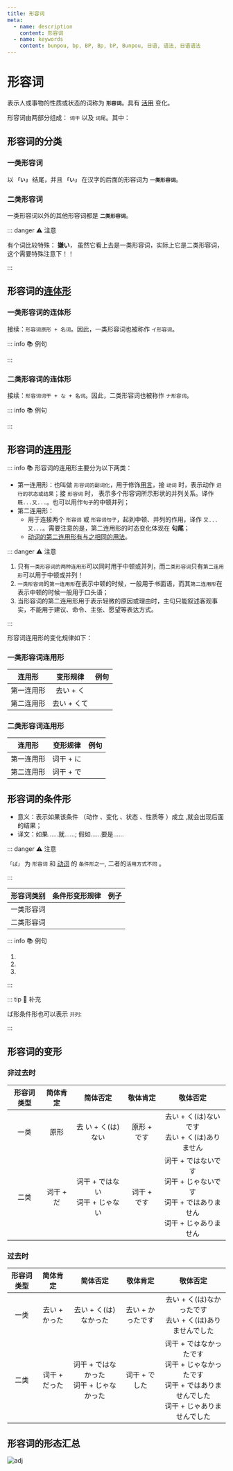 ```yaml
---
title: 形容词
meta:
  - name: description
    content: 形容词
  - name: keywords
    content: bunpou, bp, BP, Bp, bP, Bunpou, 日语, 语法, 日语语法
---
```


# 形容词

表示人或事物的性质或状态的词称为 **`形容词`**。具有 [活用](./term/flexibleUse.md) 变化。

形容词由两部分组成： `词干` 以及 `词尾`。其中：

<grammer-content sentence="**一类形容词** 的词尾为 **「い」**： **[面白/おもし](词干) + い(词尾)**。" />
<grammer-content sentence="**二类形容词** 的词尾为 **「だ」**， 但是**一般会省略**，只有当**以二类形容词结句（即二类形容词放在句尾）时**，需要加上 「だ」。如果使用的是敬体形式，则不需要加 「だ」，而是以 **「です」** 结句。： **[綺麗/きれい](词干) + (だ)(词尾, 省略)**。" />

## 形容词的分类

### 一类形容词

以 **`「い」`** 结尾，并且 **`「い」`** 在汉字的后面的形容词为 **`一类形容词`**。

<grammer-content sentence="例如： **[面白/おもし]い、[大/おお]きい、[辛/から]い、[暑/あつ]い** 等等；" />

### 二类形容词

一类形容词以外的其他形容词都是 **`二类形容词`**。

<grammer-content sentence="例如：**[綺麗/きれい]、[立派/りっぱ]** 等等。" />

::: danger :warning: 注意

有个词比较特殊： **嫌い**， 虽然它看上去是一类形容词，实际上它是二类形容词，这个需要特殊注意下！！

:::

## 形容词的[连体形](./term/ltForm.md)

### 一类形容词的连体形

接续：`形容词原形 + 名词`。因此，一类形容词也被称作 `イ形容词`。

::: info :books: 例句

<grammer-content id='adjective-0' sentence="[図書館/としょかん]はあの**[白/しろ]い[建物/たてもの]**です。" trans="那栋建筑是图书馆。" />

:::

### 二类形容词的连体形

接续：`形容词词干 + な + 名词`。因此，二类形容词也被称作 `ナ形容词`。

::: info :books: 例句

<grammer-content id='adjective-1' sentence="**[立派/りっぱ]な[図書館/としょかん]**ですね。" trans="真是个气派的图书馆啊。" />

:::

## 形容词的[连用形](./term/lyx.md)

::: info :books: 形容词的连用形主要分为以下两类：

- 第一连用形：也叫做 `形容词的副词化`，用于修饰[用言](./term/yy.md)，接 `动词` 时，表示动作 `进行的状态或结果`；接 `形容词` 时， 表示多个形容词所示形状的并列关系。译作`既...又...`。也可以用作`句子`的中顿并列；
- 第二连用形：
  - 用于连接两个 `形容词` 或 `形容词句子`，起到中顿、并列的作用，译作 `又...又...`。需要注意的是，第二连用形的时态变化体现在 **句尾**；
  - <grammer-content sentence='表示**轻微的**原因或理由。其接续形式为: **A1くて／A2で(形容词的て形)** + 主句。' inline />[动词的第二连用形有与之相同的用法](./verb.md#_3-动词第二连用形的常见用法)。

::: danger :warning: 注意

1. 只有`一类形容词的两种连用形`可以同时用于中顿或并列，而`二类形容词`只有`第二连用形`可以用于中顿或并列！
2. `一类形容词`的`第一连用形`在表示中顿的时候，一般用于书面语，而其`第二连用形`在表示中顿的时候一般用于口头语；
3. 当形容词的第二连用形用于表示轻微的原因或理由时，主句只能叙述客观事实，不能用于建议、命令、主张、愿望等表达方式。

<div class="bunpou-block">

<grammer-content sentence="[部屋/へや]が**[狭/せま]くて**、[大/おお]きい[机/つくえ]が[置/お]けません。" trans='屋子太小了，放不下大的桌子。' />

</div>

:::

形容词连用形的变化规律如下：

### 一类形容词连用形

|   连用形   |  变形规律   |                                                                              例句                                                                              |
| :--------: | :---------: | :------------------------------------------------------------------------------------------------------------------------------------------------------------: |
| 第一连用形 |  去い + く  |            <grammer-content id='adjective-2' sentence="**[面白/おもしろ]くない**[結論/けつろん]が[出/で]る。" trans="得出不称心的结论。" center />             |
| 第二连用形 | 去い + くて | <grammer-content id='adjective-3' sentence="[李/り]さんは**[優/やさ]しくて**、[王/おう]さんは[可愛/かわい]いです。" trans="小李很温柔，小王很可爱。" center /> |

### 二类形容词连用形

|   连用形   | 变形规律  |                                                                    例句                                                                     |
| :--------: | :-------: | :-----------------------------------------------------------------------------------------------------------------------------------------: |
| 第一连用形 | 词干 + に |               <grammer-content id='adjective-4' sentence="**[綺麗/きれい]に**[食/た]べる。" trans="吃得一点不剩。" center />                |
| 第二连用形 | 词干 + で | <grammer-content id='adjective-5' sentence="この[猫/ねこ]は**[綺麗/きれい]で**[可愛/かわい]いです。" trans="这只猫又漂亮又可爱。" center /> |

## 形容词的条件形

- 意义：表示如果该条件 （动作 、变化 、状态 、性质等 ）成立 ,就会出现后面的结果；
- 译文：如果……就……; 假如……要是……

::: danger :warning: 注意

`「ば」` 为 `形容词` 和 [动词](./verb.md#_8-动词的条件形) 的 `条件形之一`, 二者的`活用方式不同` 。

:::

| 形容词类别 |                                条件形变形规律                                |                                                  例子                                                   |
| :------: | :--------------------------------------------------------------------------: | :-----------------------------------------------------------------------------------------------------: |
| 一类形容词 |        <grammer-content sentence="去**词尾い** + **けれ** + **ば**" />        |   <grammer-content sentence="[高/たか]**い** -> [高/たか]**ければ**" />   |
| 二类形容词 |            <grammer-content sentence="**词干** + **なら** + **(ば)**。其中，**ば经常会省略**。" />            | <grammer-content sentence="**[元気/げんき]** -> [元気/げんき]**なら(ば)**" /> |

::: info :books: 例句
  
1. <grammer-content sentence='[天気/てんき]が**よければ**[公園/こうえん]に[行き/いき]ますが、**よくなければ**[行き/いき]ません。' trans='如果天气好就去公园，如果不好就不去。' />
2. <grammer-content sentence='**[安けれ/やすけれ]ば**[買い/かい]たいと[思い/おもい]ます。' trans='如果便宜的话，我想买。' />
3. <grammer-content sentence='**[静か/しずか]なら**[勉強/べんきょう]に[集中/しゅうちゅう]できます。' trans='如果安静的话，就能集中精力学习。' />
  
:::

::: tip :bookmark: 补充

ば形条件形也可以表示 `并列`:

<div class="bunpou-block">

<grammer-content sentence="[金/かね]も**なければ**、[力/ちから]もない。" trans="无钱无权。(**～も～ば、～も～**)" />

</div>

:::

## 形容词的变形

### 非过去时

| 形容词类型 | 简体肯定  |              简体否定               |  敬体肯定   |                                            敬体否定                                             |
| :--------: | :-------: | :---------------------------------: | :---------: | :---------------------------------------------------------------------------------------------: |
|    一类    |   原形    |         去 い + く(は)ない          | 原形 + です |                        去い + く(は)ないです<br/>去い + く(は)ありません                        |
|    二类    | 词干 + だ | 词干 + ではない<br/>词干 + じゃない | 词干 + です | 词干 + ではないです<br/>词干 + じゃないです<br/>词干 + ではありません<br/>词干 + じゃありません |

### 过去时

| 形容词类型 |   简体肯定    |                  简体否定                   |     敬体肯定      |                                                      敬体否定                                                       |
| :--------: | :-----------: | :-----------------------------------------: | :---------------: | :-----------------------------------------------------------------------------------------------------------------: |
|    一类    | 去い + かった |            去い + く(は)なかった            | 去い + かったです |                             去い + く(は)なかったです<br/>去い + く(は)ありませんでした                             |
|    二类    | 词干 + だった | 词干 + ではなかった<br/>词干 + じゃなかった |   词干 + でした   | 词干 + ではなかったです<br/>词干 + じゃなかったです<br/>词干 + ではありませんでした<br/>词干 + じゃありませんでした |

## 形容词的形态汇总

![adj](../public/imgs/adj.png)
